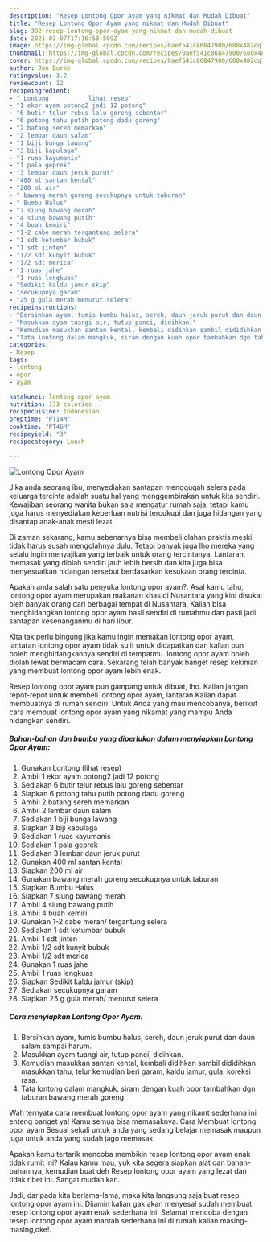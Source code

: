 ```yaml
---
description: "Resep Lontong Opor Ayam yang nikmat dan Mudah Dibuat"
title: "Resep Lontong Opor Ayam yang nikmat dan Mudah Dibuat"
slug: 392-resep-lontong-opor-ayam-yang-nikmat-dan-mudah-dibuat
date: 2021-03-07T17:16:58.509Z
image: https://img-global.cpcdn.com/recipes/0aef541c86847900/680x482cq70/lontong-opor-ayam-foto-resep-utama.jpg
thumbnail: https://img-global.cpcdn.com/recipes/0aef541c86847900/680x482cq70/lontong-opor-ayam-foto-resep-utama.jpg
cover: https://img-global.cpcdn.com/recipes/0aef541c86847900/680x482cq70/lontong-opor-ayam-foto-resep-utama.jpg
author: Jon Burke
ratingvalue: 3.2
reviewcount: 12
recipeingredient:
- " Lontong           lihat resep"
- "1 ekor ayam potong2 jadi 12 potong"
- "6 butir telur rebus lalu goreng sebentar"
- "6 potong tahu putih potong dadu goreng"
- "2 batang sereh memarkan"
- "2 lembar daun salam"
- "1 biji bunga lawang"
- "3 biji kapulaga"
- "1 ruas kayumanis"
- "1 pala geprek"
- "3 lembar daun jeruk purut"
- "400 ml santan kental"
- "200 ml air"
- " bawang merah goreng secukupnya untuk taburan"
- " Bumbu Halus"
- "7 siung bawang merah"
- "4 siung bawang putih"
- "4 buah kemiri"
- "1-2 cabe merah tergantung selera"
- "1 sdt ketumbar bubuk"
- "1 sdt jinten"
- "1/2 sdt kunyit bubuk"
- "1/2 sdt merica"
- "1 ruas jahe"
- "1 ruas lengkuas"
- "Sedikit kaldu jamur skip"
- "secukupnya garam"
- "25 g gula merah menurut selera"
recipeinstructions:
- "Bersihkan ayam, tumis bumbu halus, sereh, daun jeruk purut dan daun salam sampai harum."
- "Masukkan ayam tuangi air, tutup panci, didihkan."
- "Kemudian masukkan santan kental, kembali didihkan sambil dididihkan masukkan tahu, telur kemudian beri garam, kaldu jamur, gula, koreksi rasa."
- "Tata lontong dalam mangkuk, siram dengan kuah opor tambahkan dgn taburan bawang merah goreng."
categories:
- Resep
tags:
- lontong
- opor
- ayam

katakunci: lontong opor ayam 
nutrition: 173 calories
recipecuisine: Indonesian
preptime: "PT14M"
cooktime: "PT46M"
recipeyield: "3"
recipecategory: Lunch

---
```



![Lontong Opor Ayam](https://img-global.cpcdn.com/recipes/0aef541c86847900/680x482cq70/lontong-opor-ayam-foto-resep-utama.jpg)

Jika anda seorang ibu, menyediakan santapan menggugah selera pada keluarga tercinta adalah suatu hal yang menggembirakan untuk kita sendiri. Kewajiban seorang  wanita bukan saja mengatur rumah saja, tetapi kamu juga harus menyediakan keperluan nutrisi tercukupi dan juga hidangan yang disantap anak-anak mesti lezat.

Di zaman  sekarang, kamu sebenarnya bisa membeli olahan praktis meski tidak harus susah mengolahnya dulu. Tetapi banyak juga lho mereka yang selalu ingin menyajikan yang terbaik untuk orang tercintanya. Lantaran, memasak yang diolah sendiri jauh lebih bersih dan kita juga bisa menyesuaikan hidangan tersebut berdasarkan kesukaan orang tercinta. 



Apakah anda salah satu penyuka lontong opor ayam?. Asal kamu tahu, lontong opor ayam merupakan makanan khas di Nusantara yang kini disukai oleh banyak orang dari berbagai tempat di Nusantara. Kalian bisa menghidangkan lontong opor ayam hasil sendiri di rumahmu dan pasti jadi santapan kesenanganmu di hari libur.

Kita tak perlu bingung jika kamu ingin memakan lontong opor ayam, lantaran lontong opor ayam tidak sulit untuk didapatkan dan kalian pun boleh menghidangkannya sendiri di tempatmu. lontong opor ayam boleh diolah lewat bermacam cara. Sekarang telah banyak banget resep kekinian yang membuat lontong opor ayam lebih enak.

Resep lontong opor ayam pun gampang untuk dibuat, lho. Kalian jangan repot-repot untuk membeli lontong opor ayam, lantaran Kalian dapat membuatnya di rumah sendiri. Untuk Anda yang mau mencobanya, berikut cara membuat lontong opor ayam yang nikamat yang mampu Anda hidangkan sendiri.

<!--inarticleads1-->

##### Bahan-bahan dan bumbu yang diperlukan dalam menyiapkan Lontong Opor Ayam:

1. Gunakan  Lontong           (lihat resep)
1. Ambil 1 ekor ayam potong2 jadi 12 potong
1. Sediakan 6 butir telur rebus lalu goreng sebentar
1. Siapkan 6 potong tahu putih potong dadu goreng
1. Ambil 2 batang sereh memarkan
1. Ambil 2 lembar daun salam
1. Sediakan 1 biji bunga lawang
1. Siapkan 3 biji kapulaga
1. Sediakan 1 ruas kayumanis
1. Sediakan 1 pala geprek
1. Sediakan 3 lembar daun jeruk purut
1. Gunakan 400 ml santan kental
1. Siapkan 200 ml air
1. Gunakan  bawang merah goreng secukupnya untuk taburan
1. Siapkan  Bumbu Halus
1. Siapkan 7 siung bawang merah
1. Ambil 4 siung bawang putih
1. Ambil 4 buah kemiri
1. Gunakan 1-2 cabe merah/ tergantung selera
1. Sediakan 1 sdt ketumbar bubuk
1. Ambil 1 sdt jinten
1. Ambil 1/2 sdt kunyit bubuk
1. Ambil 1/2 sdt merica
1. Gunakan 1 ruas jahe
1. Ambil 1 ruas lengkuas
1. Siapkan Sedikit kaldu jamur (skip)
1. Sediakan secukupnya garam
1. Siapkan 25 g gula merah/ menurut selera




<!--inarticleads2-->

##### Cara menyiapkan Lontong Opor Ayam:

1. Bersihkan ayam, tumis bumbu halus, sereh, daun jeruk purut dan daun salam sampai harum.
1. Masukkan ayam tuangi air, tutup panci, didihkan.
1. Kemudian masukkan santan kental, kembali didihkan sambil dididihkan masukkan tahu, telur kemudian beri garam, kaldu jamur, gula, koreksi rasa.
1. Tata lontong dalam mangkuk, siram dengan kuah opor tambahkan dgn taburan bawang merah goreng.




Wah ternyata cara membuat lontong opor ayam yang nikamt sederhana ini enteng banget ya! Kamu semua bisa memasaknya. Cara Membuat lontong opor ayam Sesuai sekali untuk anda yang sedang belajar memasak maupun juga untuk anda yang sudah jago memasak.

Apakah kamu tertarik mencoba membikin resep lontong opor ayam enak tidak rumit ini? Kalau kamu mau, yuk kita segera siapkan alat dan bahan-bahannya, kemudian buat deh Resep lontong opor ayam yang lezat dan tidak ribet ini. Sangat mudah kan. 

Jadi, daripada kita berlama-lama, maka kita langsung saja buat resep lontong opor ayam ini. Dijamin kalian gak akan menyesal sudah membuat resep lontong opor ayam enak sederhana ini! Selamat mencoba dengan resep lontong opor ayam mantab sederhana ini di rumah kalian masing-masing,oke!.

